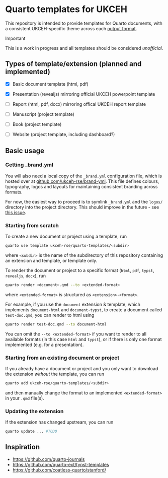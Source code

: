 # Quarto templates for UKCEH

This repository is intended to provide templates for Quarto documents, with a consistent UKCEH-specific theme across each [output format](#output-formats).

> [!IMPORTANT]
> This is a work in progress and all templates should be considered _unofficial_.


## Types of template/extension (planned and implemented)

- [x] Basic document template (html, pdf)
- [x] Presentation (revealjs) mirroring official UKCEH powerpoint template
- [ ] Report (html, pdf, docx) mirroring offical UKCEH report template
- [ ] Manuscript (project template)
- [ ] Book (project template)
- [ ] Website (project template, including dashboard?)


## Basic usage

### Getting _brand.yml

You will also need a local copy of the `_brand.yml` configuration file, which is hosted over at [github.com/ukceh-rse/brand-yml](https://github.com/ukceh-rse/brand-yml).
This file defines colours, typography, logos and layouts for maintaining consistent branding across formats.

For now, the easiest way to proceed is to symlink `_brand.yml` and the `logos/` directory into the project directory. This should improve in the future - see [this issue](https://github.com/ukceh-rse/quarto-templates/issues/1).


### Starting from scratch

To create a new document or project using a template, run

```sh
quarto use template ukceh-rse/quarto-templates/<subdir>
```

where `<subdir>` is the name of the subdirectory of this repository containing an extension and template, or template only.

To render the document or project to a specific format (`html`, `pdf`, `typst`, `revealjs`, `docx`), run

```sh
quarto render <document>.qmd --to <extended-format>
```

where `<extended-format>` is structured as `<extension>-<format>`.

For example, if you use the `document` extension & template, which implements `document-html` and `document-typst`, to create a document called `test-doc.qmd`, you can render to html using

```sh
quarto render test-doc.qmd --to document-html
```

You can omit the `--to <extended-format>` if you want to render to all available formats (in this case `html` and `typst`), or if there is only one format implemented (e.g. for a presentation).


### Starting from an existing document or project

If you already have a document or project and you only want to download the extension _without_ the template, you can run

```sh
quarto add ukceh-rse/quarto-templates/<subdir>
```

and then manually change the format to an implemented `<extended-format>` in your `.qmd` file(s).


### Updating the extension

If the extension has changed upstream, you can run

```sh
quarto update ... #TODO
```


## Inspiration

- https://github.com/quarto-journals
- https://github.com/quarto-ext/typst-templates
- https://github.com/coatless-quarto/stanford/

